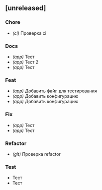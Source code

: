 ## [unreleased]

### Chore

- *(ci)* Проверка ci

### Docs

- *(app)* Тест
- *(app)* Тест 2
- *(app)* Тест

### Feat

- *(app)* Добавить файл для тестирования
- *(app)* Добавить конфигурацию
- *(app)* Добавить конфигурацию

### Fix

- *(app)* Тест
- *(app)* Тест

### Refactor

- *(git)* Проверка refactor

### Test

- Тест
- Тест

